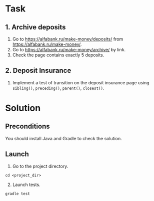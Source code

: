 # Task

## 1. Archive deposits
1. Go to https://alfabank.ru/make-money/deposits/ from https://alfabank.ru/make-money/. 
2. Go to https://alfabank.ru/make-money/archive/ by link.
3. Check the page contains exactly 5 deposits.

## 2. Deposit Insurance
1. Implement a test of transition on the deposit insurance page using `sibling()`, `preceding()`, `parent()`, `closest()`.

# Solution

## Preconditions

You should install Java and Gradle to check the solution. 

## Launch
1. Go to the project directory.
```
cd <project_dir>
```
2. Launch tests.
```
gradle test
```
